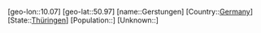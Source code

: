 ﻿---
location: [50.97,10.07]
type: City
tags:
- geo/City


SpocWebEntityId: 30438
isDeleted: false
confidential: public

---
[geo-lon::10.07]
[geo-lat::50.97]
[name::Gerstungen]
[Country::[Germany](geo/Continent/Europe/Germany.md)]
[State::[Thüringen](geo/Continent/Europe/Germany/Th%C3%BCringen.md)]
[Population::]
[Unknown::]

